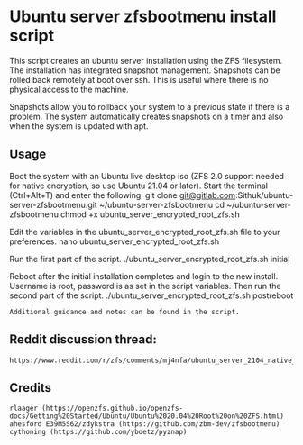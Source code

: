 # Ubuntu server zfsbootmenu install script

This script creates an ubuntu server installation using the ZFS filesystem. The installation has integrated snapshot management. Snapshots can be rolled back remotely at boot over ssh. This is useful where there is no physical access to the machine.

Snapshots allow you to rollback your system to a previous state if there is a problem. The system automatically creates snapshots on a timer and also when the system is updated with apt.


## Usage
Boot the system with an Ubuntu live desktop iso (ZFS 2.0 support needed for native encryption, so use Ubuntu 21.04 or later). Start the terminal (Ctrl+Alt+T) and enter the following.
	git clone git@gitlab.com:Sithuk/ubuntu-server-zfsbootmenu.git ~/ubuntu-server-zfsbootmenu
    cd ~/ubuntu-server-zfsbootmenu
    chmod +x ubuntu_server_encrypted_root_zfs.sh
	
Edit the variables in the ubuntu_server_encrypted_root_zfs.sh file to your preferences.
	nano ubuntu_server_encrypted_root_zfs.sh
	
Run the first part of the script.
	./ubuntu_server_encrypted_root_zfs.sh initial
	
Reboot after the initial installation completes and login to the new install. Username is root, password is as set in the script variables. Then run the second part of the script.
	./ubuntu_server_encrypted_root_zfs.sh postreboot

	Additional guidance and notes can be found in the script.

## Reddit discussion thread:
	https://www.reddit.com/r/zfs/comments/mj4nfa/ubuntu_server_2104_native_encrypted_root_on_zfs/

## Credits
	rlaager (https://openzfs.github.io/openzfs-docs/Getting%20Started/Ubuntu/Ubuntu%2020.04%20Root%20on%20ZFS.html)
	ahesford E39M5S62/zdykstra (https://github.com/zbm-dev/zfsbootmenu)
	cythoning (https://github.com/yboetz/pyznap)
